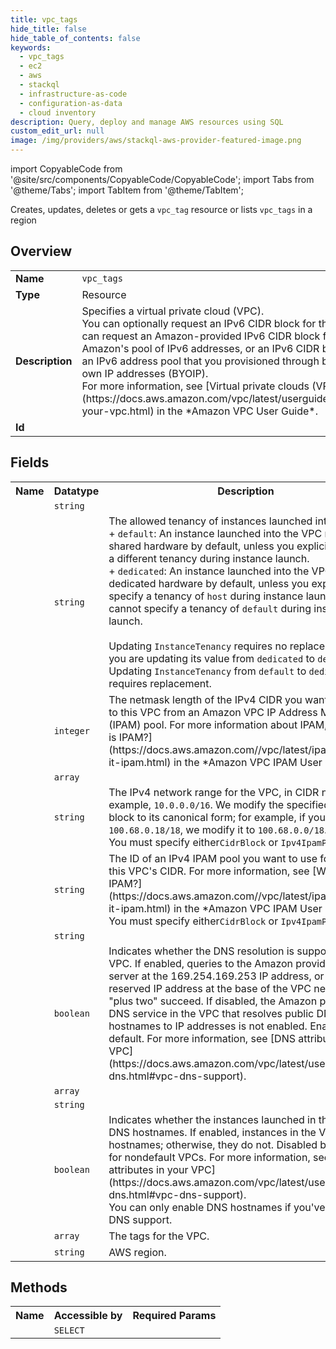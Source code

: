 ```yaml
---
title: vpc_tags
hide_title: false
hide_table_of_contents: false
keywords:
  - vpc_tags
  - ec2
  - aws
  - stackql
  - infrastructure-as-code
  - configuration-as-data
  - cloud inventory
description: Query, deploy and manage AWS resources using SQL
custom_edit_url: null
image: /img/providers/aws/stackql-aws-provider-featured-image.png
---
```


import CopyableCode from '@site/src/components/CopyableCode/CopyableCode';
import Tabs from '@theme/Tabs';
import TabItem from '@theme/TabItem';

Creates, updates, deletes or gets a <code>vpc_tag</code> resource or lists <code>vpc_tags</code> in a region

## Overview
<table><tbody>
<tr><td><b>Name</b></td><td><code>vpc_tags</code></td></tr>
<tr><td><b>Type</b></td><td>Resource</td></tr>
<tr><td><b>Description</b></td><td>Specifies a virtual private cloud (VPC).<br />You can optionally request an IPv6 CIDR block for the VPC. You can request an Amazon-provided IPv6 CIDR block from Amazon's pool of IPv6 addresses, or an IPv6 CIDR block from an IPv6 address pool that you provisioned through bring your own IP addresses (BYOIP).<br />For more information, see &#91;Virtual private clouds (VPC)&#93;(https://docs.aws.amazon.com/vpc/latest/userguide/configure-your-vpc.html) in the *Amazon VPC User Guide*.</td></tr>
<tr><td><b>Id</b></td><td><CopyableCode code="aws.ec2.vpc_tags" /></td></tr>
</tbody></table>

## Fields
<table><tbody><tr><th>Name</th><th>Datatype</th><th>Description</th></tr><tr><td><CopyableCode code="vpc_id" /></td><td><code>string</code></td><td></td></tr>
<tr><td><CopyableCode code="instance_tenancy" /></td><td><code>string</code></td><td>The allowed tenancy of instances launched into the VPC.<br />+ <code>default</code>: An instance launched into the VPC runs on shared hardware by default, unless you explicitly specify a different tenancy during instance launch.<br />+ <code>dedicated</code>: An instance launched into the VPC runs on dedicated hardware by default, unless you explicitly specify a tenancy of <code>host</code> during instance launch. You cannot specify a tenancy of <code>default</code> during instance launch.<br /><br />Updating <code>InstanceTenancy</code> requires no replacement only if you are updating its value from <code>dedicated</code> to <code>default</code>. Updating <code>InstanceTenancy</code> from <code>default</code> to <code>dedicated</code> requires replacement.</td></tr>
<tr><td><CopyableCode code="ipv4_netmask_length" /></td><td><code>integer</code></td><td>The netmask length of the IPv4 CIDR you want to allocate to this VPC from an Amazon VPC IP Address Manager (IPAM) pool. For more information about IPAM, see &#91;What is IPAM?&#93;(https://docs.aws.amazon.com//vpc/latest/ipam/what-is-it-ipam.html) in the *Amazon VPC IPAM User Guide*.</td></tr>
<tr><td><CopyableCode code="cidr_block_associations" /></td><td><code>array</code></td><td></td></tr>
<tr><td><CopyableCode code="cidr_block" /></td><td><code>string</code></td><td>The IPv4 network range for the VPC, in CIDR notation. For example, <code>10.0.0.0/16</code>. We modify the specified CIDR block to its canonical form; for example, if you specify <code>100.68.0.18/18</code>, we modify it to <code>100.68.0.0/18</code>.<br />You must specify either<code>CidrBlock</code> or <code>Ipv4IpamPoolId</code>.</td></tr>
<tr><td><CopyableCode code="ipv4_ipam_pool_id" /></td><td><code>string</code></td><td>The ID of an IPv4 IPAM pool you want to use for allocating this VPC's CIDR. For more information, see &#91;What is IPAM?&#93;(https://docs.aws.amazon.com//vpc/latest/ipam/what-is-it-ipam.html) in the *Amazon VPC IPAM User Guide*.<br />You must specify either<code>CidrBlock</code> or <code>Ipv4IpamPoolId</code>.</td></tr>
<tr><td><CopyableCode code="default_network_acl" /></td><td><code>string</code></td><td></td></tr>
<tr><td><CopyableCode code="enable_dns_support" /></td><td><code>boolean</code></td><td>Indicates whether the DNS resolution is supported for the VPC. If enabled, queries to the Amazon provided DNS server at the 169.254.169.253 IP address, or the reserved IP address at the base of the VPC network range "plus two" succeed. If disabled, the Amazon provided DNS service in the VPC that resolves public DNS hostnames to IP addresses is not enabled. Enabled by default. For more information, see &#91;DNS attributes in your VPC&#93;(https://docs.aws.amazon.com/vpc/latest/userguide/vpc-dns.html#vpc-dns-support).</td></tr>
<tr><td><CopyableCode code="ipv6_cidr_blocks" /></td><td><code>array</code></td><td></td></tr>
<tr><td><CopyableCode code="default_security_group" /></td><td><code>string</code></td><td></td></tr>
<tr><td><CopyableCode code="enable_dns_hostnames" /></td><td><code>boolean</code></td><td>Indicates whether the instances launched in the VPC get DNS hostnames. If enabled, instances in the VPC get DNS hostnames; otherwise, they do not. Disabled by default for nondefault VPCs. For more information, see &#91;DNS attributes in your VPC&#93;(https://docs.aws.amazon.com/vpc/latest/userguide/vpc-dns.html#vpc-dns-support).<br />You can only enable DNS hostnames if you've enabled DNS support.</td></tr>
<tr><td><CopyableCode code="tags" /></td><td><code>array</code></td><td>The tags for the VPC.</td></tr>
<tr><td><CopyableCode code="region" /></td><td><code>string</code></td><td>AWS region.</td></tr>
</tbody></table>

## Methods

<table><tbody>
  <tr>
    <th>Name</th>
    <th>Accessible by</th>
    <th>Required Params</th>
  </tr>
  <tr>
    <td><CopyableCode code="view" /></td>
    <td><code>SELECT</code></td>
    <td><CopyableCode code="region" /></td>
  </tr>
</tbody></table>








